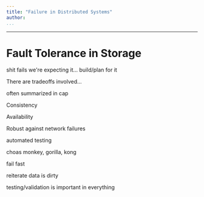 ```yaml
---
title: "Failure in Distributed Systems"
author:
...
```


---

# Fault Tolerance in Storage


shit fails
we're expecting it... build/plan for it


There are tradeoffs involved... 


often summarized in cap

Consistency

Availability

Robust against network failures


automated testing 

choas monkey, gorilla, kong

fail fast


reiterate data is dirty


testing/validation is important in everything


